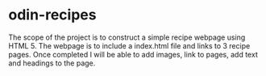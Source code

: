 # odin-recipes
The scope of the project is to construct a simple recipe webpage using HTML 5.
The webpage is to include a index.html file and links to 3 recipe pages.
Once completed I will be able to add images, link to pages, add text and headings to the page.